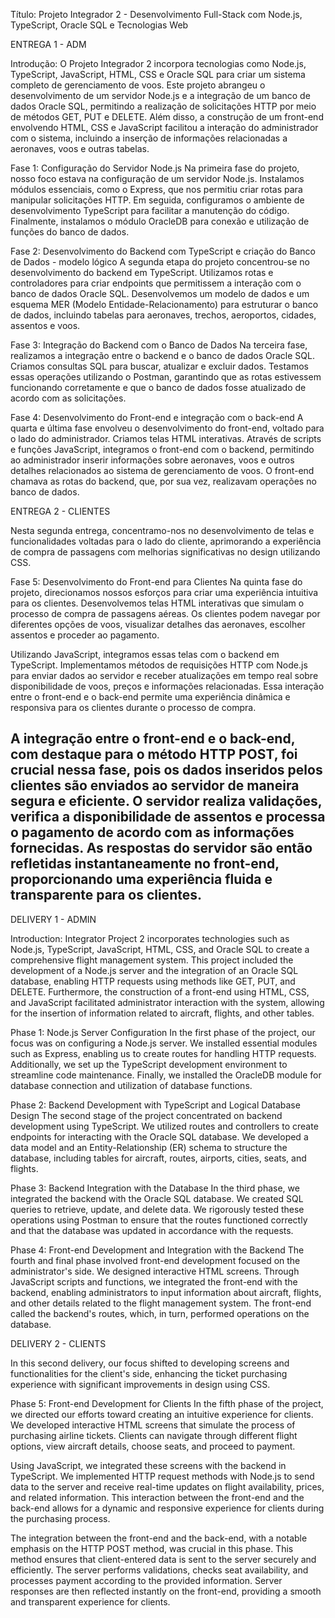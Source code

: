 Título: Projeto Integrador 2 - Desenvolvimento Full-Stack com Node.js, TypeScript, Oracle SQL e Tecnologias Web

ENTREGA 1 - ADM

Introdução:
O Projeto Integrador 2 incorpora tecnologias como Node.js, TypeScript, JavaScript, HTML, CSS e Oracle SQL para criar um sistema completo de gerenciamento de voos. Este projeto abrangeu o desenvolvimento de um servidor Node.js e a integração de um banco de dados Oracle SQL, permitindo a realização de solicitações HTTP por meio de métodos GET, PUT e DELETE. Além disso, a construção de um front-end envolvendo HTML, CSS e JavaScript facilitou a interação do administrador com o sistema, incluindo a inserção de informações relacionadas a aeronaves, voos e outras tabelas.

Fase 1: Configuração do Servidor Node.js
Na primeira fase do projeto, nosso foco estava na configuração de um servidor Node.js. Instalamos módulos essenciais, como o Express, que nos permitiu criar rotas para manipular solicitações HTTP. Em seguida, configuramos o ambiente de desenvolvimento TypeScript para facilitar a manutenção do código. Finalmente, instalamos o módulo OracleDB para conexão e utilização de funções do banco de dados.

Fase 2: Desenvolvimento do Backend com TypeScript e criação do Banco de Dados - modelo lógico
A segunda etapa do projeto concentrou-se no desenvolvimento do backend em TypeScript. Utilizamos rotas e controladores para criar endpoints que permitissem a interação com o banco de dados Oracle SQL. Desenvolvemos um modelo de dados e um esquema MER (Modelo Entidade-Relacionamento) para estruturar o banco de dados, incluindo tabelas para aeronaves, trechos, aeroportos, cidades, assentos e voos.

Fase 3: Integração do Backend com o Banco de Dados
Na terceira fase, realizamos a integração entre o backend e o banco de dados Oracle SQL. Criamos consultas SQL para buscar, atualizar e excluir dados. Testamos essas operações utilizando o Postman, garantindo que as rotas estivessem funcionando corretamente e que o banco de dados fosse atualizado de acordo com as solicitações.

Fase 4: Desenvolvimento do Front-end e integração com o back-end
A quarta e última fase envolveu o desenvolvimento do front-end, voltado para o lado do administrador. Criamos telas HTML interativas. Através de scripts e funções JavaScript, integramos o front-end com o backend, permitindo ao administrador inserir informações sobre aeronaves, voos e outros detalhes relacionados ao sistema de gerenciamento de voos. O front-end chamava as rotas do backend, que, por sua vez, realizavam operações no banco de dados.

ENTREGA 2 - CLIENTES

Nesta segunda entrega, concentramo-nos no desenvolvimento de telas e funcionalidades voltadas para o lado do cliente, aprimorando a experiência de compra de passagens com melhorias significativas no design utilizando CSS. 

Fase 5: Desenvolvimento do Front-end para Clientes
Na quinta fase do projeto, direcionamos nossos esforços para criar uma experiência intuitiva para os clientes. Desenvolvemos telas HTML interativas que simulam o processo de compra de passagens aéreas. Os clientes podem navegar por diferentes opções de voos, visualizar detalhes das aeronaves, escolher assentos e proceder ao pagamento.

Utilizando JavaScript, integramos essas telas com o backend em TypeScript. Implementamos métodos de requisições HTTP com Node.js para enviar dados ao servidor e receber atualizações em tempo real sobre disponibilidade de voos, preços e informações relacionadas. Essa interação entre o front-end e o back-end permite uma experiência dinâmica e responsiva para os clientes durante o processo de compra.

A integração entre o front-end e o back-end, com destaque para o método HTTP POST, foi crucial nessa fase, pois os dados inseridos pelos clientes são enviados ao servidor de maneira segura e eficiente. O servidor realiza validações, verifica a disponibilidade de assentos e processa o pagamento de acordo com as informações fornecidas. As respostas do servidor são então refletidas instantaneamente no front-end, proporcionando uma experiência fluida e transparente para os clientes.
----------------------------------------------------------------------------------------------------------------------------------------------------------------------------------------------------------------------------------------------------------

DELIVERY 1 - ADMIN

Introduction:
Integrator Project 2 incorporates technologies such as Node.js, TypeScript, JavaScript, HTML, CSS, and Oracle SQL to create a comprehensive flight management system. This project included the development of a Node.js server and the integration of an Oracle SQL database, enabling HTTP requests using methods like GET, PUT, and DELETE. Furthermore, the construction of a front-end using HTML, CSS, and JavaScript facilitated administrator interaction with the system, allowing for the insertion of information related to aircraft, flights, and other tables.

Phase 1: Node.js Server Configuration
In the first phase of the project, our focus was on configuring a Node.js server. We installed essential modules such as Express, enabling us to create routes for handling HTTP requests. Additionally, we set up the TypeScript development environment to streamline code maintenance. Finally, we installed the OracleDB module for database connection and utilization of database functions.

Phase 2: Backend Development with TypeScript and Logical Database Design
The second stage of the project concentrated on backend development using TypeScript. We utilized routes and controllers to create endpoints for interacting with the Oracle SQL database. We developed a data model and an Entity-Relationship (ER) schema to structure the database, including tables for aircraft, routes, airports, cities, seats, and flights.

Phase 3: Backend Integration with the Database
In the third phase, we integrated the backend with the Oracle SQL database. We created SQL queries to retrieve, update, and delete data. We rigorously tested these operations using Postman to ensure that the routes functioned correctly and that the database was updated in accordance with the requests.

Phase 4: Front-end Development and Integration with the Backend
The fourth and final phase involved front-end development focused on the administrator's side. We designed interactive HTML screens. Through JavaScript scripts and functions, we integrated the front-end with the backend, enabling administrators to input information about aircraft, flights, and other details related to the flight management system. The front-end called the backend's routes, which, in turn, performed operations on the database.

DELIVERY 2 - CLIENTS

In this second delivery, our focus shifted to developing screens and functionalities for the client's side, enhancing the ticket purchasing experience with significant improvements in design using CSS.

Phase 5: Front-end Development for Clients
In the fifth phase of the project, we directed our efforts toward creating an intuitive experience for clients. We developed interactive HTML screens that simulate the process of purchasing airline tickets. Clients can navigate through different flight options, view aircraft details, choose seats, and proceed to payment.

Using JavaScript, we integrated these screens with the backend in TypeScript. We implemented HTTP request methods with Node.js to send data to the server and receive real-time updates on flight availability, prices, and related information. This interaction between the front-end and the back-end allows for a dynamic and responsive experience for clients during the purchasing process.

The integration between the front-end and the back-end, with a notable emphasis on the HTTP POST method, was crucial in this phase. This method ensures that client-entered data is sent to the server securely and efficiently. The server performs validations, checks seat availability, and processes payment according to the provided information. Server responses are then reflected instantly on the front-end, providing a smooth and transparent experience for clients.
